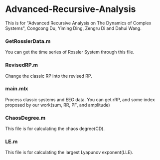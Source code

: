 # Advanced-Recursive-Analysis
This is for "Advanced Recursive Analysis on The Dynamics of Complex Systems", Congcong Du, Yiming Ding, Zengru Di and Dahui Wang.

### GetRosslerData.m
You can get the time series of Rossler System through this file.

### RevisedRP.m
Change the classic RP into the revised RP.

### main.mlx
Process classic systems and EEG data. You can get rRP, and some index proposed by our work(sum, RR, PF, and amplitude)

### ChaosDegree.m
This file is for calculating the chaos degree(CD).

### LE.m
This file is for calculating the largest Lyapunov exponent(LLE).
